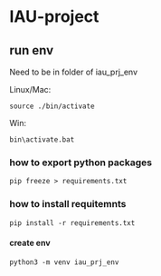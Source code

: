 # IAU-project

## run env 
Need to be in folder of iau_prj_env

Linux/Mac: 
```
source ./bin/activate
```
Win: 
```
bin\activate.bat
```

### how to export python packages
```
pip freeze > requirements.txt
```

### how to install requitemnts
```
pip install -r requirements.txt
```

#### create env
```
python3 -m venv iau_prj_env 
```

